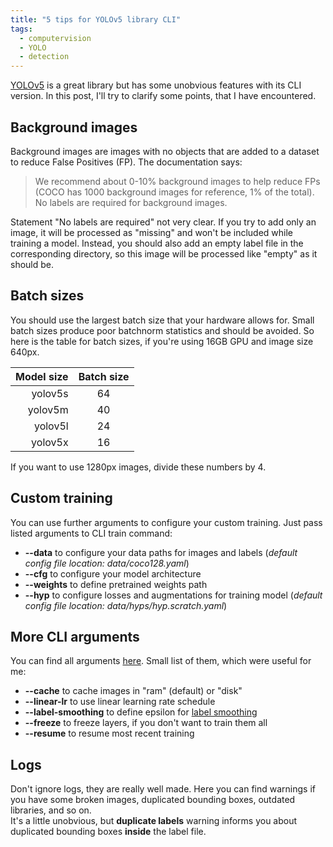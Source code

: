 ```yaml
---
title: "5 tips for YOLOv5 library CLI"
tags:
  - computervision
  - YOLO
  - detection
---
```


[YOLOv5](https://github.com/ultralytics/yolov5) is a great library but has some unobvious features with its CLI version. In this post, I'll try to clarify some points, that I have encountered.

## Background images
Background images are images with no objects that are added to a dataset to reduce False Positives (FP). The documentation says:
> We recommend about 0-10% background images to help reduce FPs (COCO has 1000 background images for reference, 1% of the total). No labels are required for background images.  

Statement "No labels are required" not very clear. If you try to add only an image, it will be processed as "missing" and won't be included while training a model. Instead, you should also add an empty label file in the corresponding directory, so this image will be processed like "empty" as it should be.

## Batch sizes
You should use the largest batch size that your hardware allows for. Small batch sizes produce poor batchnorm statistics and should be avoided. So here is the table for batch sizes, if you're using 16GB GPU and image size 640px.

| Model size | Batch size | 
|-----------:|:----------:|
| yolov5s    | 64         | 
| yolov5m    | 40         | 
| yolov5l    | 24         | 
| yolov5x    | 16         | 

If you want to use 1280px images, divide these numbers by 4.

## Custom training
You can use further arguments to configure your custom training. Just pass listed arguments to CLI train command:
* **--data** to configure your data paths for images and labels (*default config file location: data/coco128.yaml*)
* **--cfg** to configure your model architecture
* **--weights** to define pretrained weights path
* **--hyp** to configure losses and augmentations for training model (*default config file location: data/hyps/hyp.scratch.yaml*)

## More CLI arguments
You can find all arguments [here](https://github.com/ultralytics/yolov5/blob/fad57c29cd27c0fcbc0038b7b7312b9b6ef922a8/train.py#L428). Small list of them, which were useful for me:
* **--cache** to cache images in "ram" (default) or "disk"
* **--linear-lr** to use linear learning rate schedule
* **--label-smoothing** to define epsilon for [label smoothing](https://arxiv.org/abs/1906.02629)
* **--freeze** to freeze layers, if you don't want to train them all
* **--resume** to resume most recent training

## Logs
Don't ignore logs, they are really well made. Here you can find warnings if you have some broken images, duplicated bounding boxes, outdated libraries, and so on.  
It's a little unobvious, but **duplicate labels** warning informs you about duplicated bounding boxes **inside** the label file. 
